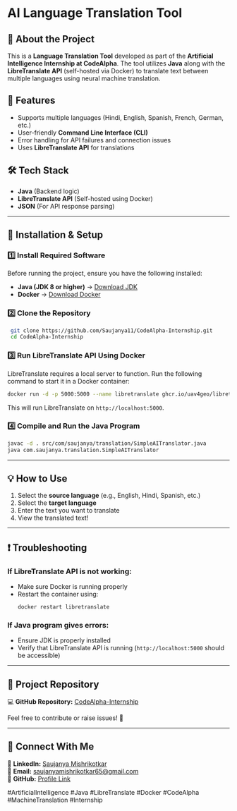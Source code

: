 # AI Language Translation Tool

## 📌 About the Project
This is a **Language Translation Tool** developed as part of the **Artificial Intelligence Internship at CodeAlpha**. The tool utilizes **Java** along with the **LibreTranslate API** (self-hosted via Docker) to translate text between multiple languages using neural machine translation.

## 🚀 Features
- Supports multiple languages (Hindi, English, Spanish, French, German, etc.)
- User-friendly **Command Line Interface (CLI)**
- Error handling for API failures and connection issues
- Uses **LibreTranslate API** for translations

## 🛠️ Tech Stack
- **Java** (Backend logic)
- **LibreTranslate API** (Self-hosted using Docker)
- **JSON** (For API response parsing)

---

## 🔧 Installation & Setup

### 1️⃣ Install Required Software
Before running the project, ensure you have the following installed:
- **Java (JDK 8 or higher)** → [Download JDK](https://www.oracle.com/java/technologies/javase-downloads.html)
- **Docker** → [Download Docker](https://www.docker.com/get-started)

### 2️⃣ Clone the Repository
```sh
 git clone https://github.com/Saujanya11/CodeAlpha-Internship.git
 cd CodeAlpha-Internship
```

### 3️⃣ Run LibreTranslate API Using Docker
LibreTranslate requires a local server to function. Run the following command to start it in a Docker container:
```sh
docker run -d -p 5000:5000 --name libretranslate ghcr.io/uav4geo/libretranslate:latest
```
This will run LibreTranslate on `http://localhost:5000`.

### 4️⃣ Compile and Run the Java Program
```sh
javac -d . src/com/saujanya/translation/SimpleAITranslator.java
java com.saujanya.translation.SimpleAITranslator
```

---

## 💡 How to Use
1. Select the **source language** (e.g., English, Hindi, Spanish, etc.)
2. Select the **target language**
3. Enter the text you want to translate
4. View the translated text!

---

## ❗ Troubleshooting
### If LibreTranslate API is not working:
- Make sure Docker is running properly
- Restart the container using:
  ```sh
  docker restart libretranslate
  ```

### If Java program gives errors:
- Ensure JDK is properly installed
- Verify that LibreTranslate API is running (`http://localhost:5000` should be accessible)

---

## 📌 Project Repository
💻 **GitHub Repository:** [CodeAlpha-Internship](https://github.com/Saujanya11/CodeAlpha-Internship.git)

Feel free to contribute or raise issues! 🚀

---

## 📢 Connect With Me
🔗 **LinkedIn:** [Saujanya Mishrikotkar](https://www.linkedin.com/in/saujanya-mishrikotkar-663832259/)  
📧 **Email:** saujanyamishrikotkar65@gmail.com  
🔗 **GitHub:** [Profile Link](https://github.com/Saujanya11)

#ArtificialIntelligence #Java #LibreTranslate #Docker #CodeAlpha #MachineTranslation #Internship
